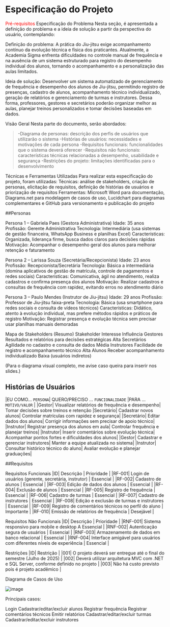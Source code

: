 # Especificação do Projeto
<span style="color:red">Pré-requisitos</a></span>
Especificação do Problema
Nesta seção, é apresentada a definição do problema e a ideia de solução a partir da perspectiva do usuário, contemplando:

Definição do problema: A prática do Jiu-jitsu exige acompanhamento contínuo da evolução técnica e física dos praticantes. Atualmente, a Academia Sigma enfrenta dificuldades no controle manual de frequência e na ausência de um sistema estruturado para registro do desempenho individual dos alunos, tornando o acompanhamento e a personalização das aulas limitados.

Ideia de solução: Desenvolver um sistema automatizado de gerenciamento de frequência e desempenho dos alunos de Jiu-jitsu, permitindo registro de presenças, cadastro de alunos, acompanhamento técnico individualizado, geração de relatórios e gerenciamento de turmas e instrutores. Dessa forma, professores, gestores e secretários poderão organizar melhor as aulas, planejar treinos personalizados e tomar decisões baseadas em dados.

Visão Geral
Nesta parte do documento, serão abordados:

> -Diagrama de personas: descrição dos perfis de usuários que utilizarão o sistema
> -Histórias de usuários: necessidades e motivações de cada persona
> -Requisitos funcionais: funcionalidades que o sistema deverá oferecer
> -Requisitos não funcionais: características técnicas relacionadas a desempenho, usabilidade e segurança
> -Restrições do projeto: limitações identificadas para o desenvolvimento

Técnicas e Ferramentas Utilizadas
Para realizar esta especificação do projeto, foram utilizadas:
Técnicas: análise de stakeholders, criação de personas, elicitação de requisitos, definição de histórias de usuários e priorização de requisitos
Ferramentas: Microsoft Word para documentação, Diagrams.net para modelagem de casos de uso, Lucidchart para diagramas complementares e GitHub para versionamento e publicação do projeto

##Personas

Persona 1 – Gabriela Paes (Gestora Administrativa)
Idade: 35 anos
Profissão: Gerente Administrativa
Tecnologia: Intermediária (usa sistemas de gestão financeira, WhatsApp Business e planilhas Excel)
Características: Organizada, liderança firme, busca dados claros para decisões rápidas
Motivação: Acompanhar o desempenho geral dos alunos para melhorar retenção e faturamento

Persona 2 – Larissa Souza (Secretária/Recepcionista)
Idade: 23 anos
Profissão: Recepcionista/Secretária
Tecnologia: Básica a intermediária (domina aplicativos de gestão de matrícula, controle de pagamentos e redes sociais)
Características: Comunicativa, ágil no atendimento, realiza cadastros e confirma presença dos alunos
Motivação: Realizar cadastros e consultas de frequência com rapidez, evitando erros no atendimento diário

Persona 3 – Paulo Mendes (Instrutor de Jiu-jitsu)
Idade: 29 anos
Profissão: Professor de Jiu-jitsu faixa-preta
Tecnologia: Básica (usa smartphone para redes sociais e consulta de vídeos técnicos)
Características: Didático, atento à evolução individual, mas prefere métodos rápidos e práticos de registro
Motivação: Registrar presença e evolução técnica sem precisar usar planilhas manuais demoradas

Mapa de Stakeholders (Resumo)
Stakeholder	Interesse	Influência
Gestores	Resultados e relatórios para decisões estratégicas	Alta
Secretários	Agilidade no cadastro e consulta de dados	Média
Instrutores	Facilidade de registro e acompanhamento técnico	Alta
Alunos	Receber acompanhamento individualizado	Baixa (usuários indiretos)

(Para o diagrama visual completo, me avise caso queira para inserir nos slides.)

## Histórias de Usuários

|EU COMO... `PERSONA`| QUERO/PRECISO ... `FUNCIONALIDADE` |PARA ... `MOTIVO/VALOR`                 |
|Gestor|	Visualizar relatórios de frequência e desempenho|	Tomar decisões sobre treinos e retenção
|Secretário|	Cadastrar novos alunos|	Controlar matrículas com rapidez e segurança|
|Secretário|	Editar dados dos alunos|	Corrigir informações sem precisar de apoio técnico|
|Instrutor|	Registrar presença dos alunos em aula|	Controlar frequência e planejar treinos|
|Instrutor|	Inserir comentários sobre evolução técnica|	Acompanhar pontos fortes e dificuldades dos alunos|
|Gestor|	Cadastrar e gerenciar instrutores|	Manter a equipe atualizada no sistema|
|Instrutor|	Consultar histórico técnico do aluno|	Avaliar evolução e planejar graduações|

##Requisitos

Requisitos Funcionais
|ID|	Descrição |	Prioridade |
|RF-001|	Login de usuários (gerente, secretária, instrutor)	| Essencial |
|RF-002|	Cadastro de alunos |	Essencial |
|RF-003|	Edição de dados dos alunos	| Essencial |
|RF-004|	Exclusão de alunos |	Essencial |
|RF-005|	Registro de frequência |	Essencial |
|RF-006|	Cadastro de turmas	| Essencial |
|RF-007|	Cadastro de instrutores |	Essencial |
|RF-008|	Edição e exclusão de turmas e instrutores |	Essencial |
|RF-009|	Registro de comentários técnicos no perfil do aluno	| Importante |
|RF-010|	Emissão de relatórios de frequência |	Desejável |


Requisitos Não Funcionais
|ID|	Descrição |	Prioridade |
|RNF-001| Sistema responsivo para mobile e desktop A	Essencial |
|RNF-002| Autenticação segura de usuários |	Essencial |
|RNF-003| Armazenamento de dados em banco relacional |	Essencial |
|RNF-004| Interface amigável para usuários com diferentes níveis de experiência |	Essencial |


Restrições
|ID|	Restrição |
|001|	O projeto deverá ser entregue até o final do semestre (Julho de 2025) |
|002|	Deverá utilizar arquitetura MVC com .NET e SQL Server, conforme definido no projeto |
|003|	Não há custo previsto pois é projeto acadêmico |

Diagrama de Casos de Uso

![image](https://github.com/user-attachments/assets/29fbe25d-6416-4b4b-9c47-e6cefb5facb1)


Principais casos:

Login
Cadastrar/editar/excluir alunos
Registrar frequência
Registrar comentários técnicos
Emitir relatórios
Cadastrar/editar/excluir turmas
Cadastrar/editar/excluir instrutores
